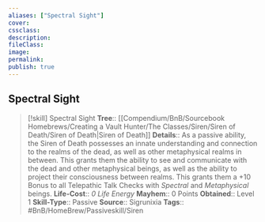 ```yaml
---
aliases: ["Spectral Sight"]
cover: 
cssclass: 
description: 
fileClass: 
image: 
permalink: 
publish: true
---
```


## Spectral Sight

> [!skill] Spectral Sight
> **Tree**:: [[Compendium/BnB/Sourcebook Homebrews/Creating a Vault Hunter/The Classes/Siren/Siren of Death/Siren of Death|Siren of Death]]
> **Details**:: As a passive ability, the Siren of Death possesses an innate understanding and connection to the realms of the dead, as well as other metaphysical realms in between. This grants them the ability to see and communicate with the dead and other metaphysical beings, as well as the ability to project their consciousness between realms. This grants them a +10 Bonus to all Telepathic Talk Checks with *Spectral* and *Metaphysical* beings.
> **Life-Cost**:: *0 Life Energy*
> **Mayhem**:: 0 Points
> **Obtained**:: Level 1
> **Skill-Type**:: Passive
> **Source**:: Sigrunixia
> **Tags**:: #BnB/HomeBrew/Passiveskill/Siren
